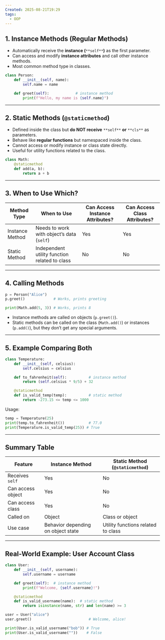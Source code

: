 ```yaml
---
Created: 2025-08-21T19:29
tags:
  - OOP
---
```

## 1. Instance Methods (Regular Methods)

- Automatically receive the **instance (**`**self**`**)** as the first parameter.
- Can access and modify **instance attributes** and call other instance methods.
- Most common method type in classes.

```Python
class Person:
    def __init__(self, name):
        self.name = name

    def greet(self):            # instance method
        print(f"Hello, my name is {self.name}")
```

---

## 2. Static Methods (`@staticmethod`)

- Defined inside the class but **do NOT receive** `**self**` **or** `**cls**` as parameters.
- Behave like **regular functions** but namespaced inside the class.
- Cannot access or modify instance or class state directly.
- Useful for utility functions related to the class.

```Python
class Math:
    @staticmethod
    def add(a, b):
        return a + b
```

---

## 3. When to Use Which?

|Method Type|When to Use|Can Access Instance Attributes?|Can Access Class Attributes?|
|---|---|---|---|
|Instance Method|Needs to work with object’s data (`self`)|Yes|Yes|
|Static Method|Independent utility function related to class|No|No|

---

## 4. Calling Methods

```Python
p = Person("Alice")
p.greet()             # Works, prints greeting

print(Math.add(5, 3)) # Works, prints 8
```

- Instance methods are called on objects (`p.greet()`).
- Static methods can be called on the class (`Math.add()`) or instances (`p.add()`), but they don’t get any special arguments.

---

## 5. Example Comparing Both

```Python
class Temperature:
    def __init__(self, celsius):
        self.celsius = celsius

    def to_fahrenheit(self):          # instance method
        return (self.celsius * 9/5) + 32

    @staticmethod
    def is_valid_temp(temp):          # static method
        return -273.15 <= temp <= 1000
```

Usage:

```Python
temp = Temperature(25)
print(temp.to_fahrenheit())           # 77.0
print(Temperature.is_valid_temp(25)) # True
```

---

## Summary Table

|Feature|Instance Method|Static Method (`@staticmethod`)|
|---|---|---|
|Receives `self`|Yes|No|
|Can access object|Yes|No|
|Can access class|Yes|No|
|Called on|Object|Class or object|
|Use case|Behavior depending on object state|Utility functions related to class|

---

## Real-World Example: User Account Class

```Python
class User:
    def __init__(self, username):
        self.username = username

    def greet(self):  # instance method
        print(f"Welcome, {self.username}!")

    @staticmethod
    def is_valid_username(name):  # static method
        return isinstance(name, str) and len(name) >= 3

user = User("alice")
user.greet()                          # Welcome, alice!

print(User.is_valid_username("bob")) # True
print(User.is_valid_username(""))    # False
```